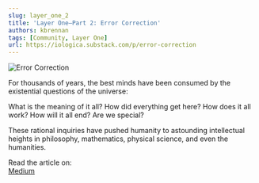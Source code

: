```yaml
---
slug: layer_one_2
title: 'Layer One—Part 2: Error Correction'
authors: kbrennan
tags: [Community, Layer One]
url: https://iologica.substack.com/p/error-correction
---
```


![Error Correction](https://cdn.substack.com/image/fetch/w_1456,c_limit,f_auto,q_auto:good,fl_progressive:steep/https%3A%2F%2Fbucketeer-e05bbc84-baa3-437e-9518-adb32be77984.s3.amazonaws.com%2Fpublic%2Fimages%2F21ced77a-e1b6-4315-80c4-15f2e9223402_510x570.jpeg)

For thousands of years, the best minds have been consumed by the existential questions of the universe:

What is the meaning of it all? How did everything get here? How does it all work? How will it all end? Are we special?

These rational inquiries have pushed humanity to astounding intellectual heights in philosophy, mathematics, physical science, and even the humanities.

Read the article on:  
[Medium](https://iologica.substack.com/p/error-correction)

